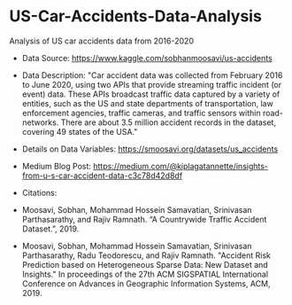 # US-Car-Accidents-Data-Analysis
Analysis of US car accidents data from 2016-2020

- Data Source: https://www.kaggle.com/sobhanmoosavi/us-accidents

- Data Description: "Car accident data was collected from February 2016 to June 2020, using two APIs that provide streaming traffic incident (or event) data. These APIs broadcast traffic data captured by a variety of entities, such as the US and state departments of transportation, law enforcement agencies, traffic cameras, and traffic sensors within road-networks. There are about 3.5 million accident records in the dataset, covering 49 states of the USA."

- Details on Data Variables: https://smoosavi.org/datasets/us_accidents 

- Medium Blog Post: https://medium.com/@kiplagatannette/insights-from-u-s-car-accident-data-c3c78d42d8df

- Citations:
- Moosavi, Sobhan, Mohammad Hossein Samavatian, Srinivasan Parthasarathy, and Rajiv Ramnath. “A Countrywide Traffic Accident Dataset.”, 2019.
- Moosavi, Sobhan, Mohammad Hossein Samavatian, Srinivasan Parthasarathy, Radu Teodorescu, and Rajiv Ramnath. "Accident Risk Prediction based on Heterogeneous Sparse Data: New Dataset and Insights." In proceedings of the 27th ACM SIGSPATIAL International Conference on Advances in Geographic Information Systems, ACM, 2019.
